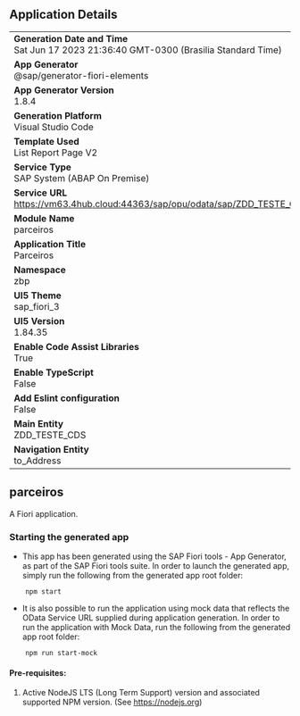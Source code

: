 ## Application Details
|               |
| ------------- |
|**Generation Date and Time**<br>Sat Jun 17 2023 21:36:40 GMT-0300 (Brasilia Standard Time)|
|**App Generator**<br>@sap/generator-fiori-elements|
|**App Generator Version**<br>1.8.4|
|**Generation Platform**<br>Visual Studio Code|
|**Template Used**<br>List Report Page V2|
|**Service Type**<br>SAP System (ABAP On Premise)|
|**Service URL**<br>https://vm63.4hub.cloud:44363/sap/opu/odata/sap/ZDD_TESTE_CDS_CDS
|**Module Name**<br>parceiros|
|**Application Title**<br>Parceiros|
|**Namespace**<br>zbp|
|**UI5 Theme**<br>sap_fiori_3|
|**UI5 Version**<br>1.84.35|
|**Enable Code Assist Libraries**<br>True|
|**Enable TypeScript**<br>False|
|**Add Eslint configuration**<br>False|
|**Main Entity**<br>ZDD_TESTE_CDS|
|**Navigation Entity**<br>to_Address|

## parceiros

A Fiori application.

### Starting the generated app

-   This app has been generated using the SAP Fiori tools - App Generator, as part of the SAP Fiori tools suite.  In order to launch the generated app, simply run the following from the generated app root folder:

```
    npm start
```

- It is also possible to run the application using mock data that reflects the OData Service URL supplied during application generation.  In order to run the application with Mock Data, run the following from the generated app root folder:

```
    npm run start-mock
```

#### Pre-requisites:

1. Active NodeJS LTS (Long Term Support) version and associated supported NPM version.  (See https://nodejs.org)


